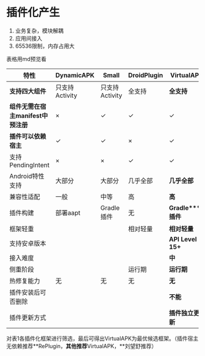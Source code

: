 # 插件化产生
1. 业务复杂，模块解耦
2. 应用间接入
3. 65536限制，内存占用大

表格用md预览看

|**特性**|**DynamicAPK**|**Small**|**DroidPlugin**|**VirtualAPK**|**RePlugin**|**ACDD/Atlas**|
| ----- | ----- | ----- | ----- | ----- | ----- | ----- |
|**支持四大组件**|只支持Activity|只支持Activity|全支持|**全支持**|全支持|全支持|
|**组件无需在宿主manifest中预注册**|×|✓|✓|✓|✓|×|
|**插件可以依赖宿主**|✓|✓|×|✓|轻度依赖|✓|
|支持PendingIntent|×|×|✓|✓|✓|未明确|
|Android特性支持|大部分|大部分|几乎全部|**几乎全部**|几乎全部|未明确|
|兼容性适配|一般|中等|高|**高**|高|未明确|
|插件构建|部署aapt|Gradle插件|无|**Gradle\*\*\*\*插件**|Gradle插件|部署aapt|
|框架轻重| | |相对轻量|**相对轻量**|相对轻量|重量|
|支持安卓版本| | | |**API Level 15+**|API Level 9+| |
|接入难度| | | |**中**|易|难|
|侧重阶段| | |运行期|**运行期**|运行期|编译期|
|热修复能力|无|无|无|**无**|无|有|
|插件安装后可否删除| | | |**不能**|不能|可以|
|插件更新方式| | | |**插件独立更新**|插件独立更新|插件及宿主须同时更新|

对表1各插件化框架进行筛选，最后可得出VirtualAPK为最优候选框架。（插件宿主无依赖推荐**RePlugin，**其他推荐**VirtualAPK，**刘望舒推荐）

